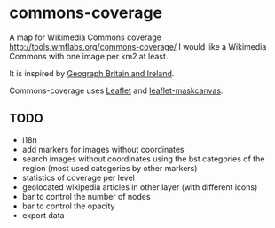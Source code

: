 commons-coverage
================

A map for Wikimedia Commons coverage http://tools.wmflabs.org/commons-coverage/ I would like a Wikimedia Commons with one image per km2 at least.

It is inspired by [Geograph Britain and Ireland](http://www.geograph.org.uk).

Commons-coverage uses [Leaflet](https://github.com/Leaflet/Leaflet) and [leaflet-maskcanvas](https://github.com/domoritz/leaflet-maskcanvas).

TODO
----

  * i18n
  * add markers for images without coordinates
  * search images without coordinates using the bst categories of the region (most used categories by other markers)
  * statistics of coverage per level
  * geolocated wikipedia articles in other layer (with different icons)
  * bar to control the number of nodes
  * bar to control the opacity
  * export data


